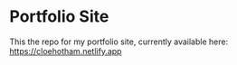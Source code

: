 # Portfolio Site

This the repo for my portfolio site, currently available here: https://cloehotham.netlify.app
